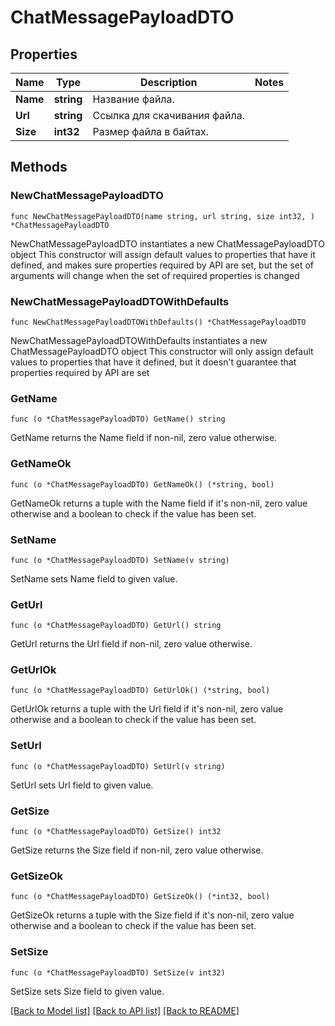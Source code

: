 # ChatMessagePayloadDTO

## Properties

Name | Type | Description | Notes
------------ | ------------- | ------------- | -------------
**Name** | **string** | Название файла. | 
**Url** | **string** | Ссылка для скачивания файла. | 
**Size** | **int32** | Размер файла в байтах. | 

## Methods

### NewChatMessagePayloadDTO

`func NewChatMessagePayloadDTO(name string, url string, size int32, ) *ChatMessagePayloadDTO`

NewChatMessagePayloadDTO instantiates a new ChatMessagePayloadDTO object
This constructor will assign default values to properties that have it defined,
and makes sure properties required by API are set, but the set of arguments
will change when the set of required properties is changed

### NewChatMessagePayloadDTOWithDefaults

`func NewChatMessagePayloadDTOWithDefaults() *ChatMessagePayloadDTO`

NewChatMessagePayloadDTOWithDefaults instantiates a new ChatMessagePayloadDTO object
This constructor will only assign default values to properties that have it defined,
but it doesn't guarantee that properties required by API are set

### GetName

`func (o *ChatMessagePayloadDTO) GetName() string`

GetName returns the Name field if non-nil, zero value otherwise.

### GetNameOk

`func (o *ChatMessagePayloadDTO) GetNameOk() (*string, bool)`

GetNameOk returns a tuple with the Name field if it's non-nil, zero value otherwise
and a boolean to check if the value has been set.

### SetName

`func (o *ChatMessagePayloadDTO) SetName(v string)`

SetName sets Name field to given value.


### GetUrl

`func (o *ChatMessagePayloadDTO) GetUrl() string`

GetUrl returns the Url field if non-nil, zero value otherwise.

### GetUrlOk

`func (o *ChatMessagePayloadDTO) GetUrlOk() (*string, bool)`

GetUrlOk returns a tuple with the Url field if it's non-nil, zero value otherwise
and a boolean to check if the value has been set.

### SetUrl

`func (o *ChatMessagePayloadDTO) SetUrl(v string)`

SetUrl sets Url field to given value.


### GetSize

`func (o *ChatMessagePayloadDTO) GetSize() int32`

GetSize returns the Size field if non-nil, zero value otherwise.

### GetSizeOk

`func (o *ChatMessagePayloadDTO) GetSizeOk() (*int32, bool)`

GetSizeOk returns a tuple with the Size field if it's non-nil, zero value otherwise
and a boolean to check if the value has been set.

### SetSize

`func (o *ChatMessagePayloadDTO) SetSize(v int32)`

SetSize sets Size field to given value.



[[Back to Model list]](../README.md#documentation-for-models) [[Back to API list]](../README.md#documentation-for-api-endpoints) [[Back to README]](../README.md)


